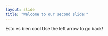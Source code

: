 ```yaml
---
layout: slide
title: "Welcome to our second slide!"
---
```

Esto es bien cool
Use the left arrow to go back!
